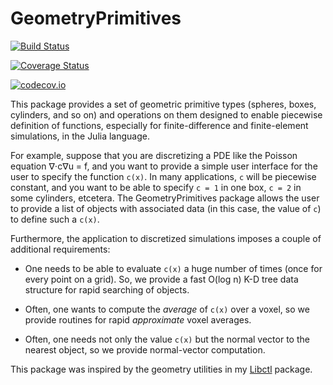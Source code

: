 # GeometryPrimitives

[![Build Status](https://travis-ci.org/stevengj/GeometryPrimitives.jl.svg?branch=master)](https://travis-ci.org/stevengj/GeometryPrimitives.jl)

[![Coverage Status](https://coveralls.io/repos/stevengj/GeometryPrimitives.jl/badge.svg?branch=master&service=github)](https://coveralls.io/github/stevengj/GeometryPrimitives.jl?branch=master)

[![codecov.io](http://codecov.io/github/stevengj/GeometryPrimitives.jl/coverage.svg?branch=master)](http://codecov.io/github/stevengj/GeometryPrimitives.jl?branch=master)

This package provides a set of geometric primitive types (spheres, boxes,
cylinders, and so on) and operations on them designed to enable piecewise
definition of functions, especially for finite-difference and finite-element
simulations, in the Julia language.

For example, suppose that you are discretizing a PDE like the Poisson
equation ∇⋅c∇u = f, and you want to provide a simple user interface
for the user to specify the function `c(x)`.  In many applications,
`c` will be piecewise constant, and you want to be able to specify
`c = 1` in one box, `c = 2` in some cylinders, etcetera.   The
GeometryPrimitives package allows the user to provide a list of
objects with associated data (in this case, the value of `c`) to
define such a `c(x)`.

Furthermore, the application to discretized simulations imposes a couple
of additional requirements:

* One needs to be able to evaluate `c(x)` a huge number of times (once
  for every point on a grid).  So, we provide a fast O(log n) K-D tree
  data structure for rapid searching of objects.

* Often, one wants to compute the *average* of `c(x)` over a voxel,
  so we provide routines for rapid *approximate* voxel averages.

* Often, one needs not only the value `c(x)` but the normal vector
  to the nearest object, so we provide normal-vector computation.

This package was inspired by the geometry utilities in my
[Libctl](http://ab-initio.mit.edu/wiki/index.php/Libctl) package.
